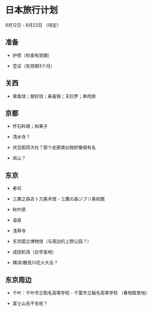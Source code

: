 # 日本旅行计划

8月12日 - 8月22日 （待定）

## 准备

- 护照（检查有效期）

- 签证（有效期3个月）


## 关西

- 章鱼烧；御好烧；寿喜锅；天妇罗；串肉排

## 京都

- 怀石料理；和果子

- 清水寺？

- 伏见稻荷大社？那个走廊类似物好像很有名

- 岚山？

## 东京

- 寿司

- 三鹰之森吉卜力美术馆 - 三鷹の森ジブリ美術館

- 秋叶原

- 温泉

- 浅草寺
  
- 东京国立博物馆（与周边的上野公园？）

- 成田机场（白学圣地）

- 横滨/鶴見川花火大会？

## 东京周边

- 千叶：千叶市立稻毛高等学校 - 千葉市立稲毛高等学校 （春物取景地）

- 富士山去不去呢？
